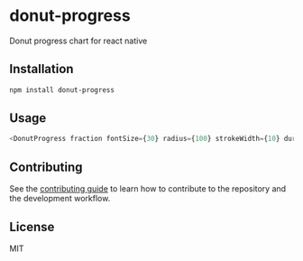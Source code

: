 # donut-progress

Donut progress chart for react native

## Installation

```sh
npm install donut-progress
```

## Usage

```js
<DonutProgress fraction fontSize={30} radius={100} strokeWidth={10} duration={1500} percentage={76} max={100} />

```

## Contributing

See the [contributing guide](CONTRIBUTING.md) to learn how to contribute to the repository and the development workflow.

## License

MIT
